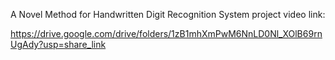 A Novel Method for Handwritten Digit Recognition System project video link:

https://drive.google.com/drive/folders/1zB1mhXmPwM6NnLD0Nl_XOlB69rnUgAdy?usp=share_link
